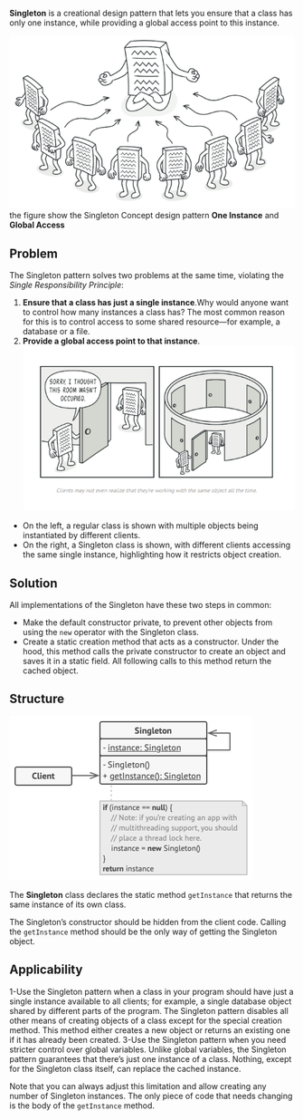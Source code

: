 
**Singleton** is a creational design pattern that lets you ensure that a class has only one instance, while providing a global access point to this instance.


![screen](./images/2.1.png)
the figure show the Singleton Concept design pattern **One Instance** and **Global Access**


## Problem

The Singleton pattern solves two problems at the same time, violating the _Single Responsibility Principle_:

1. **Ensure that a class has just a single instance**.Why would anyone want to control how many instances a class has? The most common reason for this is to control access to some shared resource—for example, a database or a file.
2. **Provide a global access point to that instance**.
![screen](./images/2.2.png)
- On the left, a regular class is shown with multiple objects being instantiated by different clients.
- On the right, a Singleton class is shown, with different clients accessing the same single instance, highlighting how it restricts object creation.


## Solution
All implementations of the Singleton have these two steps in common:

- Make the default constructor private, to prevent other objects from using the `new` operator with the Singleton class.
- Create a static creation method that acts as a constructor. Under the hood, this method calls the private constructor to create an object and saves it in a static field. All following calls to this method return the cached object.
## Structure
![screen](./images/2.3.png)


The **Singleton** class declares the static method `getInstance` that returns the same instance of its own class.

The Singleton’s constructor should be hidden from the client code. Calling the `getInstance` method should be the only way of getting the Singleton object.


## Applicability
1-Use the Singleton pattern when a class in your program should have just a single instance available to all clients; for example, a single database object shared by different parts of the program.
	The Singleton pattern disables all other means of creating objects of a class except for the special creation method. This method either creates a new object or returns an existing one if it has already been created.
3-Use the Singleton pattern when you need stricter control over global variables.
	Unlike global variables, the Singleton pattern guarantees that there’s just one instance of a class. Nothing, except for the Singleton class itself, can replace the cached instance.

Note that you can always adjust this limitation and allow creating any number of Singleton instances. The only piece of code that needs changing is the body of the `getInstance` method.

